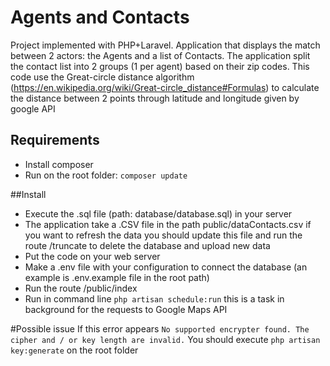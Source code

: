 # Agents and Contacts
Project implemented with PHP+Laravel. Application that displays the match  between 2 actors: the Agents and a list of Contacts. The application split the contact list into 2 groups (1 per agent) based on their  zip codes.
This code use the Great-circle distance algorithm (https://en.wikipedia.org/wiki/Great-circle_distance#Formulas) to calculate the distance between 2 points through latitude and longitude given by google API 

## Requirements
- Install composer
- Run on the root folder:
        ```
        composer update
        ```
        
##Install
- Execute the .sql file (path: database/database.sql) in your server
- The application take a .CSV file in the path public/dataContacts.csv if you want to refresh the data you should update this file and run  the route /truncate to delete the database and upload new data
- Put the code on your web server
- Make a .env file with your configuration to connect the database (an example is .env.example file in the root path)
- Run the route /public/index
- Run in command line ```php artisan schedule:run``` this is a task in background for the requests to Google Maps API

#Possible issue
If this error appears 
 ```No supported encrypter found. The cipher and / or key length are invalid.```
 You should execute ```php artisan key:generate``` on the root folder
